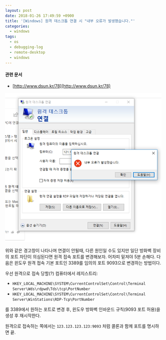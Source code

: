 ```yaml
---
layout: post
date: 2018-01-26 17:49:59 +0900
title: '[Windows] 원격 데스크톱 연결 시 "내부 오류가 발생했습니다."'
categories:
  - windows
tags:
  - os
  - debugging-log
  - remote-desktop
  - windows
---
```


#### 관련 문서

- [http://www.dsun.kr/78](http://www.dsun.kr/78)

![](/images/capture1-debugging-log-원격-데스크톱-연결-시-내부-오류가-발생했습니다.png)

위와 같은 경고창이 나타나며 연결이 안될때, 다른 원인일 수도 있지만 일단 방화벽 장비의 포트 차단이 의심된다면 원격 접속 포트를 변경해보자. 어차피 밑져야 5분 손해다. 다음은 윈도우 원격 접속 기본 포트인 3389를 임의의 포트 9093으로 변경하는 방법이다.

우선 원격으로 접속 당할(?) 컴퓨터에서 레지스트리:

- `HKEY_LOCAL_MACHINE\SYSTEM\CurrentControlSet\Control\Terminal Server\Wds\rdpwd\Tds\tcp\PortNumber`
- `HKEY_LOCAL_MACHINE\SYSTEM\CurrentControlSet\Control\Terminal Server\WinStations\RDP-Tcp\PortNumber`

를 3389에서 원하는 포트로 변경 후, 윈도우 방화벽 인바운드 규칙(9093 포트 허용)을 생성 후 재시작한다.

원격으로 접속하는 쪽에서는 `123.123.123.123:9093` 처럼 콜론과 함께 포트를 명시하면 끝.
